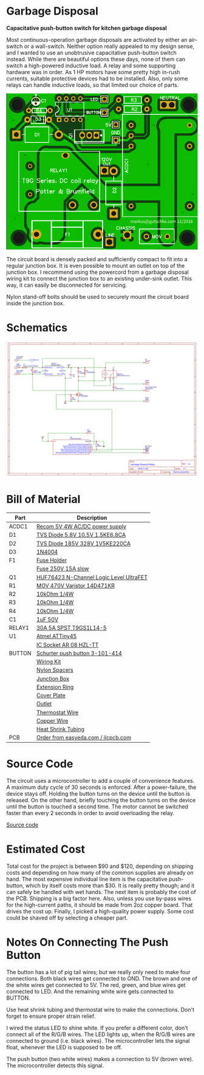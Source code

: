 # Garbage Disposal
**Capacitative push-button switch for kitchen garbage disposal**

Most continuous-operation garbage disposals are activated by either an
air-switch or a wall-switch. Neither option really appealed to my design sense,
and I wanted to use an unobtrusive capacitative push-button switch instead.
While there are beautiful options these days, none of them can switch a
high-powered inductive load. A relay and some supporting hardware was in order.
As 1 HP motors have some pretty high in-rush currents, suitable protective
devices had to be installed. Also, only some relays can handle inductive loads,
so that limited our choice of parts.

[![PCB Photo](https://raw.githubusercontent.com/gutschke/garbagedisposal/master/easyeda/photo.png)](easyeda)

The circuit board is densely packed and sufficiently compact to fit into a
regular junction box. It is even possible to mount an outlet on top of the
junction box. I recommend using the powercord from a garbage disposal wiring
kit to connect the junction box to an existing under-sink outlet. This way, it
can easily be disconnected for servicing.

Nylon stand-off bolts should be used to securely mount the circuit board
inside the junction box.

# Schematics

[![Schematics](https://raw.githubusercontent.com/gutschke/garbagedisposal/master/easyeda/schematics.svg?sanitize=true)](easyeda)

# Bill of Material

| Part | Description |
| ---- | ----------- |
| ACDC1 | [Recom 5V 4W AC/DC power supply](https://www.digikey.com/product-detail/en/recom-power/RAC04-05SC-277/945-2100-5-ND/3906310) |
| D1 | [TVS Diode 5.8V 10.5V 1.5KE6.8CA](https://www.digikey.com/product-detail/en/1.5KE6.8CA/1.5KE6.8CALFCT-ND/285845) |
| D2 | [TVS Diode 185V 328V 1V5KE220CA](https://www.digikey.com/product-detail/en/micro-commercial-co/1.5KE220CA-TP/1.5KE220CA-TPMSCT-ND/1960072) |
| D3 | [1N4004](https://www.digikey.com/product-detail/en/micro-commercial-co/1N4004-TP/1N4004-TPMSCT-ND/773691) |
| F1 | [Fuse Holder](https://www.digikey.com/product-detail/en/wurth-electronics-inc/696103201002/732-11372-ND/7244556) |
|    | [Fuse 250V 15A slow](https://www.digikey.com/product-detail/en/littelfuse-inc/0215015.MXP/F3251-ND/2023367) |
| Q1 | [HUF76423 N-Channel Logic Level UltraFET](https://www.digikey.com/products/en?keywords=huf76423p3) |
| R1 | [MOV 470V Varistor 14D471KR](https://www.digikey.com/product-detail/en/bourns-inc/MOV-14D471KTR/MOV-14D471KTRCT-ND/5775039) |
| R2 | [10kOhm 1/4W](https://www.digikey.com/product-detail/en/yageo/CFR-25JB-52-10K/10KQBK-ND/338) |
| R3 | [10kOhm 1/4W](https://www.digikey.com/product-detail/en/yageo/CFR-25JB-52-10K/10KQBK-ND/338) |
| R4 | [10kOhm 1/4W](https://www.digikey.com/product-detail/en/yageo/CFR-25JB-52-10K/10KQBK-ND/338) |
| C1 | [1uF 50V](https://www.digikey.com/products/en?keywords=478-1836-nd) |
| RELAY1 | [30A 5A SPST T9GS1L14-5](https://www.digikey.com/product-detail/en/te-connectivity-potter-brumfield-relays/T9GS1L14-5/PB2389-ND/8345149) |
| U1 | [Atmel ATTiny45](https://www.digikey.com/product-detail/en/microchip-technology/ATTINY45-20PU/ATTINY45-20PU-ND/735465) |
|    | [IC Socket AR 08 HZL-TT](https://www.digikey.com/product-detail/en/assmann-wsw-components/AR-08-HZL-TT/AE10011-ND/821765) |
| BUTTON | [Schurter push button 3-101-414](https://www.digikey.com/product-detail/en/3-101-414/486-3357-ND/7104553) |
| | [Wiring Kit](https://www.amazon.com/ClearMax-Universal-Garbage-Disposal-Assembly/dp/B01N7KAQIL) |
| | [Nylon Spacers](https://www.amazon.com/gp/product/B071DF6ST4) |
| | [Junction Box](https://www.homedepot.com/p/RACO-4-in-Raised-Ground-Welded-Square-Electrical-Box-8232/100578083) |
| | [Extension Ring](https://www.homedepot.com/p/4-in-Square-Drawn-Extension-Ring-1-1-2-in-Deep-with-1-2-and-3-4-in-KO-s-8203/100002268) |
| | [Cover Plate](https://www.homedepot.com/p/RACO-4-in-Square-Exposed-Work-Cover-Single-Device-3-in-1-Universal-Cover-808U/204486935) |
| | [Outlet](https://www.homedepot.com/p/Leviton-Decora-15-Amp-Residential-Grade-Self-Grounding-Duplex-Outlet-White-R52-05325-0WS/100357024) |
| | [Thermostat Wire](https://www.homedepot.com/p/Southwire-By-the-Foot-18-5-Brown-Solid-CU-CL2Thermostat-Wire-64169699/204725214) |
| | [Copper Wire](https://www.homedepot.com/p/Gardner-Bender-14-AWG-18-ft-Primary-Wire-Spool-Black-AMW-314/300689786) |
| | [Heat Shrink Tubing](https://www.amazon.com/Vktech-150pcs-Shrink-Tubing-Sleeving/dp/B00EXLPLTW) |
| PCB | [Order from easyeda.com / jlcpcb.com](https://easyeda.com/zodiac_7307/garbage-disposal-relay) |

# Source Code

The circuit uses a microcontroller to add a couple of convenience features. A
maximum duty cycle of 30 seconds  is enforced. After a power-failure, the
device stays off. Holding the button turns on the device until the button is
released. On the other hand, briefly touching the button turns on the device
until the button is touched a second time. The motor cannot be switched faster
than every 2 seconds in order to avoid overloading the relay.

[Source code](garbagedisposal.ino)

# Estimated Cost

Total cost for the project is between $90 and $120, depending on shipping costs
and depending on how many of the common supplies are already on hand. The most
expensive individual line item is the capacitative push-button, which by itself
costs more than $30. It is really pretty though; and it can safely be handled
with wet hands. The next item is probably the cost of the PCB. Shipping is a
big factor here. Also, unless you use by-pass wires for the high-current paths,
it should be made from 2oz copper board. That drives the cost up. Finally, I
picked a high-quality power supply. Some cost could be shaved off by selecting
a cheaper part.

# Notes On Connecting The Push Button

The button has a lot of pig tail wires; but we really only need to make four
connections. Both black wires get connected to GND. The brown and one of the
white wires get connected to 5V. The red, green, and blue wires get connected
to LED. And the remaining white wire gets connected to BUTTON.

Use heat shrink tubing and thermostat wire to make the connections. Don't
forget to ensure proper strain relief.

I wired the status LED to shine white. If you prefer a different color, don't
connect all of the R/G/B wires. The LED lights up, when the R/G/B wires are
connected to ground (i.e. black wires). The microcontroller lets the signal
float, whenever the LED is supposed to be off.

The push button (two white wires) makes a connection to 5V (brown wire). The
microcontroller detects this signal.
